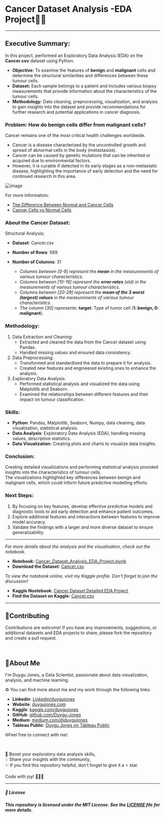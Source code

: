 
# Cancer Dataset Analysis -EDA Project🔬🔥

---

## Executive Summary:

In this project, performed an Exploratory Data Analysis (EDA) on the **Cancer.csv** dataset using Python.<br> 
- **Objective:** To examine the features of **benign** and **malignant** cells and determine the structural similarities and differences between these tumour cells.<br>
- **Dataset:** Each sample belongs to a patient and includes various biopsy measurements that provide information about the characteristics of the tumour cells.<br>
- **Methodology:** Data cleaning, preprocessing, visualization, and analysis to gain insights into the dataset and provide recommendations for further research and potential applications in cancer diagnosis.<br>



### Problem: How do benign cells differ from malignant cells?
Cancer remains one of the most critical health challenges worldwide.
- Cancer is a disease characterized by the uncontrolled growth and spread of abnormal cells in the body (metastasize).
- Cancer can be caused by genetic mutations that can be inherited or acquired due to environmental factors.
- However, it is curable if detected in its early stages as a non-metastatic disease, highlighting the importance of early detection and the need for continued research in this area.

![image](https://github.com/Duygu-Jones/EDA_Projects/assets/141514497/951e195d-f6cf-4909-a214-cd770cc62595)


For more information:
- [The Difference Between Normal and Cancer Cells](https://drjockers.com/cancer-cells/)   
- [Cancer Cells vs Normal Cells](https://www.technologynetworks.com/cancer-research/articles/cancer-cells-vs-normal-cells-307366)



### About the Cancer Dataset: 

Structural Analysis;
- **Dataset**: Cancer.csv
- **Number of Rows**: 569
- **Number of Columns**: 31   
        
   - *Columns between [0-9] represent the **mean** in the measurements of various tumour characteristics.*
   - *Columns between [10-19] represent the **error rates** (std) in the measurements of various tumour characteristics.*
   - *Columns between [20-29] represent the **mean of the 3 worst (largest) values** in the measurements of various tumour characteristics.*
   - *The column [30] represents:* **target**: Type of tumor cell (**1: benign, 0: malignant**).




### Methodology:

1. Data Extraction and Cleaning:
   - Extracted and cleaned the data from the Cancer dataset using Pandas.
   - Handled missing values and ensured data consistency.
2. Data Preprocessing:
   - Transformed and standardized the data to prepare it for analysis.
   - Created new features and engineered existing ones to enhance the analysis.
3. Exploratory Data Analysis:
   - Performed statistical analysis and visualized the data using Matplotlib and Seaborn.
   - Examined the relationships between different features and their impact on tumour classification.




### Skills:

- **Python**: Pandas, Matplotlib, Seaborn, Numpy, data cleaning, data visualization, statistical analysis.
- **Data Analysis**: Exploratory Data Analysis (EDA), handling missing values, descriptive statistics.
- **Data Visualization**: Creating plots and charts to visualize data insights.



### Conclusion:

Creating detailed visualizations and performing statistical analysis provided insights into the characteristics of tumour cells.<br>
The visualizations highlighted key differences between benign and malignant cells, which could inform future predictive modelling efforts. 



### Next Steps:

1. By focusing on key features, develop effective predictive models and diagnostic tools to aid early detection and enhance patient outcomes.
2. Explore additional features and interactions between features to improve model accuracy.
3. Validate the findings with a larger and more diverse dataset to ensure generalizability.

---

*For more details about the analysis and the visualisation, check out the notebook.*

- **Notebook:** [Cancer_Dataset_Analysis_EDA_Project.ipynb]([path/to/your/notebook](https://github.com/Duygu-Jones/EDA_Projects/blob/main/Cancer_Dataset_Analysis_EDA_Project/Cancer_Dataset_Analysis_EDA_Project.ipynb))
- **Download the Dataset:** [Cancer.csv]([path/to/your/dataset](https://github.com/Duygu-Jones/EDA_Projects/blob/main/Cancer_Dataset_Analysis_EDA_Project/cancer.csv))


*To view the notebook online, visit my Kaggle profile. Don't forget to join the discussion!*

- **Kaggle Nootebook**: [Cancer Dataset Detailed EDA Project](https://www.kaggle.com/code/duygujones/cancer-dataset-detailed-eda-project)
- **Find the Dataset on Kaggle:** [Cancer.csv](https://www.kaggle.com/datasets/duygujones/cancer-dataset-csv)

---


## 🤝Contributing

Contributions are welcome! If you have any improvements, suggestions, or additional datasets and EDA projects to share, please fork the repository and create a pull request.

<br>

## 🌱About Me 

I'm Duygu Jones, a Data Scientist, passionate about data visualization, analysis, and machine learning. 

♻️ You can find more about me and my work through the following links:

- **Linkedin**: [Linkedin/duygujones](https://www.linkedin.com/in/duygujones/)
- **Website**: [duygujones.com](https://duygujones.vercel.app/)
- **Kaggle**: [kaggle.com/duygujones](https://www.kaggle.com/duygujones)
- **GitHub**: [github.com/Duygu-Jones](https://github.com/Duygu-Jones)
- **Medium**: [medium.com/@duygujones](https://medium.com/@duygujones)
- **Tableau Public**: [Duygu Jones on Tableau Public](https://public.tableau.com/app/profile/duygu.jones/vizzes)

🌐Feel free to connect with me!

<br>

🎯 Boost your exploratory data analysis skills,<br>
💡 Share your insights with the community,<br>
✨ If you find this repository helpful, don't forget to give it a ⭐ star.<br>

Code with joy! 👩‍💻✨

---



##### 📜 License

##### This repository is licensed under the MIT License. See the [LICENSE](LICENSE) file for more details.
